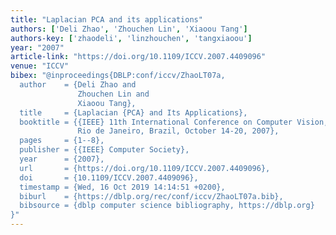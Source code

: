 ```yaml
---
title: "Laplacian PCA and its applications"
authors: ['Deli Zhao', 'Zhouchen Lin', 'Xiaoou Tang']
authors-key: ['zhaodeli', 'linzhouchen', 'tangxiaoou']
year: "2007"
article-link: "https://doi.org/10.1109/ICCV.2007.4409096"
venue: "ICCV"
bibex: "@inproceedings{DBLP:conf/iccv/ZhaoLT07a,
  author    = {Deli Zhao and
               Zhouchen Lin and
               Xiaoou Tang},
  title     = {Laplacian {PCA} and Its Applications},
  booktitle = {{IEEE} 11th International Conference on Computer Vision, {ICCV} 2007,
               Rio de Janeiro, Brazil, October 14-20, 2007},
  pages     = {1--8},
  publisher = {{IEEE} Computer Society},
  year      = {2007},
  url       = {https://doi.org/10.1109/ICCV.2007.4409096},
  doi       = {10.1109/ICCV.2007.4409096},
  timestamp = {Wed, 16 Oct 2019 14:14:51 +0200},
  biburl    = {https://dblp.org/rec/conf/iccv/ZhaoLT07a.bib},
  bibsource = {dblp computer science bibliography, https://dblp.org}
}"
---
```

